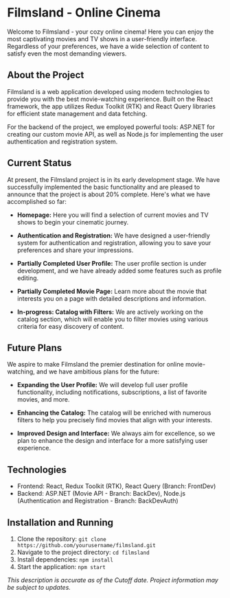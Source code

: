 # Filmsland - Online Cinema


Welcome to Filmsland - your cozy online cinema! Here you can enjoy the most captivating movies and TV shows in a user-friendly interface. Regardless of your preferences, we have a wide selection of content to satisfy even the most demanding viewers.

## About the Project

Filmsland is a web application developed using modern technologies to provide you with the best movie-watching experience. Built on the React framework, the app utilizes Redux Toolkit (RTK) and React Query libraries for efficient state management and data fetching.

For the backend of the project, we employed powerful tools: ASP.NET for creating our custom movie API, as well as Node.js for implementing the user authentication and registration system.

## Current Status

At present, the Filmsland project is in its early development stage. We have successfully implemented the basic functionality and are pleased to announce that the project is about 20% complete. Here's what we have accomplished so far:

- **Homepage:** Here you will find a selection of current movies and TV shows to begin your cinematic journey.

- **Authentication and Registration:** We have designed a user-friendly system for authentication and registration, allowing you to save your preferences and share your impressions.

- **Partially Completed User Profile:** The user profile section is under development, and we have already added some features such as profile editing.

- **Partially Completed Movie Page:** Learn more about the movie that interests you on a page with detailed descriptions and information.

- **In-progress: Catalog with Filters:** We are actively working on the catalog section, which will enable you to filter movies using various criteria for easy discovery of content.

## Future Plans

We aspire to make Filmsland the premier destination for online movie-watching, and we have ambitious plans for the future:

- **Expanding the User Profile:** We will develop full user profile functionality, including notifications, subscriptions, a list of favorite movies, and more.

- **Enhancing the Catalog:** The catalog will be enriched with numerous filters to help you precisely find movies that align with your interests.

- **Improved Design and Interface:** We always aim for excellence, so we plan to enhance the design and interface for a more satisfying user experience.

## Technologies

- Frontend: React, Redux Toolkit (RTK), React Query (Branch: FrontDev)
- Backend: ASP.NET (Movie API - Branch: BackDev), Node.js (Authentication and Registration - Branch: BackDevAuth)

## Installation and Running

1. Clone the repository: `git clone https://github.com/yourusername/filmsland.git`
2. Navigate to the project directory: `cd filmsland`
3. Install dependencies: `npm install`
4. Start the application: `npm start`

*This description is accurate as of the Cutoff date. Project information may be subject to updates.*
